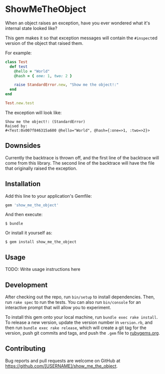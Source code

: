 # ShowMeTheObject

When an object raises an exception, have you ever wondered what it's internal
state looked like?

This gem makes it so that exception messages will contain the `#inspect`ed
version of the object that raised them.

For example:

```ruby
class Test
  def test
    @hello = "World"
    @hash = { one: 1, two: 2 }

    raise StandardError.new, "Show me the object!:"
  end
end

Test.new.test
```

The exception will look like:

```
Show me the object!: (StandardError)
Raised by:
#<Test:0x007f846315a600 @hello="World", @hash={:one=>1, :two=>2}>
```

## Downsides

Currently the backtrace is thrown off, and the first line of the backtrace will
come from this library. The second line of the backtrace will have the file
that originally raised the exception.

## Installation

Add this line to your application's Gemfile:

```ruby
gem 'show_me_the_object'
```

And then execute:

    $ bundle

Or install it yourself as:

    $ gem install show_me_the_object

## Usage

TODO: Write usage instructions here

## Development

After checking out the repo, run `bin/setup` to install dependencies. Then, run `rake spec` to run the tests. You can also run `bin/console` for an interactive prompt that will allow you to experiment.

To install this gem onto your local machine, run `bundle exec rake install`. To release a new version, update the version number in `version.rb`, and then run `bundle exec rake release`, which will create a git tag for the version, push git commits and tags, and push the `.gem` file to [rubygems.org](https://rubygems.org).

## Contributing

Bug reports and pull requests are welcome on GitHub at https://github.com/[USERNAME]/show_me_the_object.

